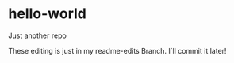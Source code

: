 # hello-world
Just another repo

These editing is just in my readme-edits Branch. I´ll commit it later!
